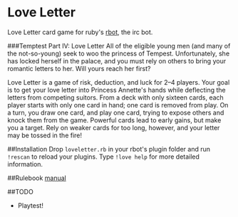 Love Letter
===========

Love Letter card game for ruby's [rbot], the irc bot.

###Temptest Part IV: Love Letter
All of the eligible young men (and many of the not-so-young) seek to woo the princess of Tempest. Unfortunately, she has locked herself in the palace, and you must rely on others to bring your romantic letters to her. Will yours reach her first?

Love Letter is a game of risk, deduction, and luck for 2–4 players. Your goal is to get your love letter into Princess Annette's hands while deflecting the letters from competing suitors. From a deck with only sixteen cards, each player starts with only one card in hand; one card is removed from play. On a turn, you draw one card, and play one card, trying to expose others and knock them from the game. Powerful cards lead to early gains, but make you a target. Rely on weaker cards for too long, however, and your letter may be tossed in the fire!

##Installation
Drop `loveletter.rb` in your rbot's plugin folder and run `!rescan` to reload your plugins. Type `!love help` for more detailed information.

##Rulebook
[manual]

##TODO
 - Playtest!

[manual]: http://www.alderac.com/tempest/files/2012/09/Love_Letter_Rules_Final.pdf
[rbot]: http://ruby-rbot.org/
